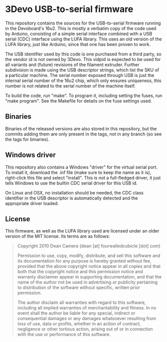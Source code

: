 3Devo USB-to-serial firmware
============================
This repository contains the sources for the USB-to-serial firmware
running in the Devoboard's 16u2. This is mostly a verbatim copy of the
code used by Arduino, consisting of a simple serial interface combined
with a USB serial (CDC) interface using the LUFA library. This uses an
old version of the LUFA library, just like Arduino, since that one has
been proven to work.

The USB identifier used by this code is one purchased from a third
party, so the vendor id is not owned by 3Devo. This vidpid is expected
to be used for all variants and (future) revisions of the filament
extruder. Further subdivision is made using the USB descriptor strings,
which list the SKU of a particular machine. The serial number exposed
through USB is just the internal serial number of the 16u2 chip, which
only ensures uniqueness, this number is not related to the serial number
of the machine itself.

To build the code, run "make". To program it, including setting the
fuses, run "make program". See the Makefile for details on the fuse
settings used.

Binaries
--------
Binaries of the released versions are also stored in this repository,
but the commits adding them are only present in the tags, not in any
branch (so see the tags for binaries).

Windows driver
--------------
This repository also contains a Windows "driver" for the virtual serial
port. To install it, download the .inf file (make sure to keep the name
as it is), right-click this file and select "install". This is not a
full-fledged driver, it just tells Windows to use the builtin CDC serial
driver for this USB id.

On Linux and OSX, no installation should be needed, the CDC class
identifier in the USB descriptor is automatically detected and the
appropriate driver loaded.

License
-------
This firmware, as well as the LUFA library used are licensed under an
older version of the MIT license. Its terms are as follows:

> Copyright 2010  Dean Camera (dean [at] fourwalledcubicle [dot] com)
>
> Permission to use, copy, modify, distribute, and sell this
> software and its documentation for any purpose is hereby granted
> without fee, provided that the above copyright notice appear in
> all copies and that both that the copyright notice and this
> permission notice and warranty disclaimer appear in supporting
> documentation, and that the name of the author not be used in
> advertising or publicity pertaining to distribution of the
> software without specific, written prior permission.
>
> The author disclaim all warranties with regard to this
> software, including all implied warranties of merchantability
> and fitness.  In no event shall the author be liable for any
> special, indirect or consequential damages or any damages
> whatsoever resulting from loss of use, data or profits, whether
> in an action of contract, negligence or other tortious action,
> arising out of or in connection with the use or performance of
> this software.
